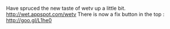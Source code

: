 Have spruced the new taste of wetv up a little bit. http://wet.appspot.com/wetv There is now a fix button in the top : http://goo.gl/L1he0